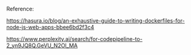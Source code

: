 Reference:

https://hasura.io/blog/an-exhaustive-guide-to-writing-dockerfiles-for-node-js-web-apps-bbee6bd2f3c4

https://www.perplexity.ai/search/for-codepipeline-to-2_yn9JQ8Q.GeVU_N2Ol_MA
